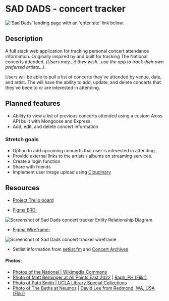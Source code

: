 # SAD DADS - concert tracker

!['Sad Dads' landing page with an 'enter site' link below.](/images/SAD-DADS-landing.png)


## Description

A full stack web application for tracking personal concert attendance information. Originally inspired by and built for tracking The National concerts attended. _(Users may...if they wish...use the app to track their own preferred artists...)_.

Users will be able to pull a list of concerts they've attended by venue, date, and artist. The will have the ability to add, update, and delete concerts that they've been to or are interested in attending.

## Planned features
- Ability to view a list of previous concerts attended using a custom Axios API built with Mongoose and Express
- Add, edit, and delete concert information

### Stretch goals
- Option to add upcoming concerts that user is interested in attending
- Provide external links to the artists / albums on streaming services.
- Create a login function
- Share with friends
- Implement user image upload using [Cloudinary](https://cloudinary.com/)

## Resources

- [Project Trello board](https://trello.com/b/1gAmDMiL)

- [Figma ERD:](https://www.figma.com/file/4c1Ww8uEs6L4Qk3Km9B2cr/Sad-Dads-Tracker?type=whiteboard&node-id=0%3A1&t=kQwzVYcPlE6aPOAB-1)

![Screenshot of Sad Dads concert tracker Entity Relationship Diagram](https://i.imgur.com/37aoAw2.png)

- [Figma Wireframe:](https://www.figma.com/file/d7H5HDNYjKgMvm6PLBuQAK/Sad-Dads?type=design&node-id=0%3A1&t=lTgv61cQKh5h0IrY-1)

![Screenshot of Sad Dads concert tracker wireframe](https://i.imgur.com/B4hubWr.png)


- Setlist information from [setlist.fm](https://www.setlist.fm/) and [Concert Archives](https://www.concertarchives.org/)

#### Photos:
- [Photos of the National | Wikimedia Commons](https://commons.wikimedia.org/wiki/Category:The_National)
- [Photo of Matt Berninger at All Points East 2022](https://www.flickr.com/photos/raph_ph/52327368939/) | [Raph_PH (Flikr)](https://www.flickr.com/people/69880995@N04)
- [Photo of Patti Smith | UCLA Library Special Collections](https://www.flickr.com/photos/127608843@N08/24210114113/)
- [Photo of The Beths at Neumos](https://www.flickr.com/photos/davidjlee/52697057674/) | [David Lee from Redmond, WA, USA (Flikr)](https://www.flickr.com/people/46192164@N06)